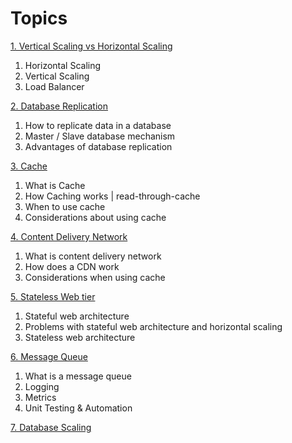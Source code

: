 # Topics

[1. Vertical Scaling vs Horizontal Scaling](/how-to-scale-systems/topic-1.md)

1. Horizontal Scaling
2. Vertical Scaling
3. Load Balancer

[2. Database Replication](/how-to-scale-systems/topic-2.md)

1. How to replicate data in a database
2. Master / Slave database mechanism
3. Advantages of database replication

[3. Cache](/how-to-scale-systems/topic-3.md)

1. What is Cache
2. How Caching works | read-through-cache
3. When to use cache
4. Considerations about using cache

[4. Content Delivery Network](/how-to-scale-systems/topic-4.md)

1. What is content delivery network
2. How does a CDN work
3. Considerations when using cache

[5. Stateless Web tier](/how-to-scale-systems/topic-5.md)

1. Stateful web architecture
2. Problems with stateful web architecture and horizontal scaling
3. Stateless web architecture

[6. Message Queue](/how-to-scale-systems/topic-6.md)

1. What is a message queue
2. Logging
3. Metrics
4. Unit Testing & Automation

[7. Database Scaling](/database-scaling.md)
